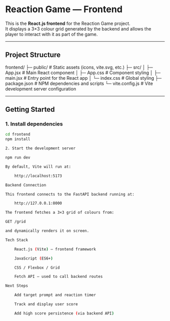 # Reaction Game — Frontend

This is the **React.js frontend** for the Reaction Game project.  
It displays a 3×3 colour grid generated by the backend and allows the player to interact with it as part of the game.

---

## Project Structure

frontend/
├─ public/ # Static assets (icons, vite.svg, etc.)
├─ src/
│ ├─ App.jsx # Main React component
│ ├─ App.css # Component styling
│ ├─ main.jsx # Entry point for the React app
│ └─ index.css # Global styling
├─ package.json # NPM dependencies and scripts
└─ vite.config.js # Vite development server configuration


---

## Getting Started

### 1. Install dependencies
```bash
cd frontend
npm install

2. Start the development server

npm run dev

By default, Vite will run at:

    http://localhost:5173

Backend Connection

This frontend connects to the FastAPI backend running at:

    http://127.0.0.1:8000

The frontend fetches a 3×3 grid of colours from:

GET /grid

and dynamically renders it on screen.

Tech Stack

    React.js (Vite) — frontend framework

    JavaScript (ES6+)

    CSS / Flexbox / Grid

    Fetch API — used to call backend routes

Next Steps

    Add target prompt and reaction timer

    Track and display user score

    Add high score persistence (via backend API)